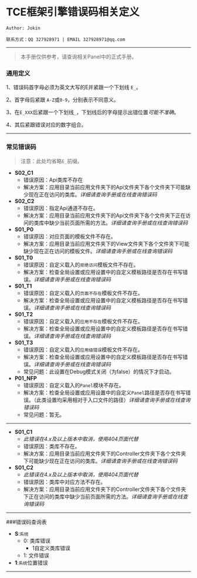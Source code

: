 # TCE框架引擎错误码相关定义

`Author: Jokin`

`联系方式：QQ 327928971 | EMAIL 327928971@qq.com`

---

> 本手册仅供参考，请查询相关Panel中的正式手册。

### 通用定义

1、错误码首字母必须为英文大写的E并紧跟一个下划线 `E_`。

2、首字母后紧跟 `A-Z`或`0-9`，分别表示不同意义。

3、在`E_XXX`后紧跟一个下划线`_`，下划线后的字母提示出错位置*可能不准确*。

4、其后紧跟错误对应的数字组合。

---

### 常见错误码

  >注意：此处均省略`E_`前缀。

  - **S02_C1**
    - 错误原因：Api类库不存在
    - 解决方案：应用目录当前应用文件夹下的Api文件夹下各个文件夹下可能缺少现在正在访问的类库。*详细请查询手册或在线查询错误码*
  - **S02_C2**
    - 错误原因：指定Api通道不存在。
    - 解决方案：应用目录当前应用文件夹下的Api文件夹下各个文件夹下正在访问的类库中缺少当前页面所需的方法。*详细请查询手册或在线查询错误码*
  - **S01_P0**
    - 错误原因：对应页面的模板文件不存在。
    - 解决方案：应用目录当前应用文件夹下的View文件夹下各个文件夹下可能缺少现在正在访问的模板文件。*详细请查询手册或在线查询错误码*
  - **S01_T0**
    - 错误原因：自定义载入的`拒绝访问`模板文件不存在。
    - 解决方案：检查全局设置或应用设置中的自定义模板路径是否存在书写错误。*详细请查询手册或在线查询错误码*
  - **S01_T1**
    - 错误原因：自定义载入的`页面不存在`模板文件不存在。
    - 解决方案：检查全局设置或应用设置中的自定义模板路径是否存在书写错误。*详细请查询手册或在线查询错误码*
  - **S01_T2**
    - 错误原因：自定义载入的`应用不存在`模板文件不存在。
    - 解决方案：检查全局设置或应用设置中的自定义模板路径是否存在书写错误。*详细请查询手册或在线查询错误码*
  - **S01_T3**
    - 错误原因：自定义载入的`应用级错误`模板文件不存在。
    - 解决方案：检查全局设置或应用设置中的自定义模板路径是否存在书写错误。*详细请查询手册或在线查询错误码*
    - 常见问题：此设置在Debug模式关闭（为false）的情况下才启动。
  - **P01_NFP**
    - 错误原因：自定义载入的`Panel`模块不存在。
    - 解决方案：检查全局设置或应用设置中的自定义`Panel`路径是否存在书写错误。（此类设置均采用相对于入口文件的路径）*详细请查询手册或在线查询错误码*
    - 常见问题：暂无。

---

  - **S01_C1**
    - *此错误在4.x及以上版本中取消，使用404页面代替*
    - 错误原因：类库不存在。
    - 解决方案：应用目录当前应用文件夹下的Controller文件夹下各个文件夹下可能缺少现在正在访问的类库。*详细请查询手册或在线查询错误码*
  - **S01_C2**
    - *此错误在4.x及以上版本中取消，使用404页面代替*
    - 错误原因：类库中对应方法不存在。
    - 解决方案：应用目录当前应用文件夹下的Controller文件夹下各个文件夹下正在访问的类库中缺少当前页面所需的方法。*详细请查询手册或在线查询错误码*

---

###错误码查询表

  - **S**:`系统`
    - 0: 类库错误
      - 1自定义类库错误
    - 1: 文件错误
  - **1**:`系统`位置错误


---
